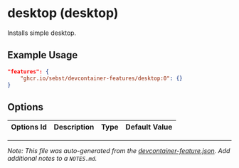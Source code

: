 
# desktop (desktop)

Installs simple desktop.

## Example Usage

```json
"features": {
    "ghcr.io/sebst/devcontainer-features/desktop:0": {}
}
```

## Options

| Options Id | Description | Type | Default Value |
|-----|-----|-----|-----|




---

_Note: This file was auto-generated from the [devcontainer-feature.json](https://github.com/sebst/devcontainer-features/blob/main/src/desktop/devcontainer-feature.json).  Add additional notes to a `NOTES.md`._
